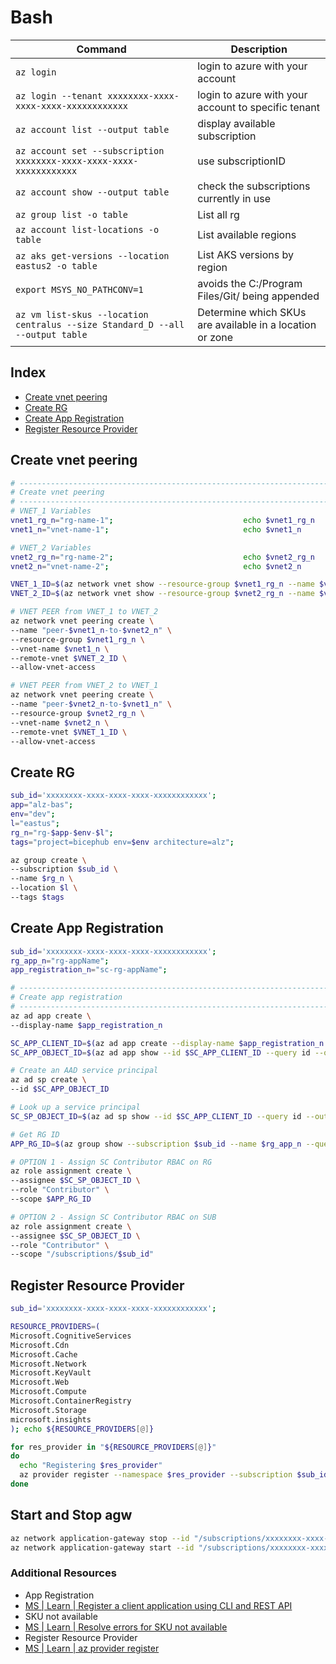 # Bash

| Command                                                                       | Description                                              |
| ----------------------------------------------------------------------------- | -------------------------------------------------------- |
| `az login`                                                                    | login to azure with your account                         |
| `az login --tenant xxxxxxxx-xxxx-xxxx-xxxx-xxxxxxxxxxxx`                      | login to azure with your account to specific tenant      |
| `az account list --output table`                                              | display available subscription                           |
| `az account set --subscription xxxxxxxx-xxxx-xxxx-xxxx-xxxxxxxxxxxx`          | use subscriptionID                                       |
| `az account show --output table`                                              | check the subscriptions currently in use                 |
| `az group list -o table`                                                      | List all rg                                              |
| `az account list-locations -o table`                                          | List available regions                                   |
| `az aks get-versions --location eastus2 -o table`                             | List AKS versions by region                              |
| `export MSYS_NO_PATHCONV=1`                                                   | avoids the C:/Program Files/Git/ being appended          |
| `az vm list-skus --location centralus --size Standard_D --all --output table` | Determine which SKUs are available in a location or zone |

## Index

- [Create vnet peering][100]
- [Create RG][101]
- [Create App Registration][102]
- [Register Resource Provider][103]

## Create vnet peering

```bash
# ------------------------------------------------------------------------------------------------
# Create vnet peering
# ------------------------------------------------------------------------------------------------
# VNET_1 Variables
vnet1_rg_n="rg-name-1";                             echo $vnet1_rg_n
vnet1_n="vnet-name-1";                              echo $vnet1_n

# VNET_2 Variables
vnet2_rg_n="rg-name-2";                             echo $vnet2_rg_n
vnet2_n="vnet-name-2";                              echo $vnet2_n

VNET_1_ID=$(az network vnet show --resource-group $vnet1_rg_n --name $vnet1_n --query id --out tsv); echo $VNET_1_ID
VNET_2_ID=$(az network vnet show --resource-group $vnet2_rg_n --name $vnet2_n --query id --out tsv); echo $VNET_2_ID

# VNET PEER from VNET_1 to VNET_2
az network vnet peering create \
--name "peer-$vnet1_n-to-$vnet2_n" \
--resource-group $vnet1_rg_n \
--vnet-name $vnet1_n \
--remote-vnet $VNET_2_ID \
--allow-vnet-access

# VNET PEER from VNET_2 to VNET_1
az network vnet peering create \
--name "peer-$vnet2_n-to-$vnet1_n" \
--resource-group $vnet2_rg_n \
--vnet-name $vnet2_n \
--remote-vnet $VNET_1_ID \
--allow-vnet-access
```

## Create RG

```bash
sub_id='xxxxxxxx-xxxx-xxxx-xxxx-xxxxxxxxxxxx';                          echo $sub_id      # must update
app="alz-bas";                                                          echo $app
env="dev";                                                              echo $env
l="eastus";                                                             echo $l
rg_n="rg-$app-$env-$l";                                                 echo $rg_n
tags="project=bicephub env=$env architecture=alz";                      echo $tags

az group create \
--subscription $sub_id \
--name $rg_n \
--location $l \
--tags $tags
```

## Create App Registration

```bash
sub_id='xxxxxxxx-xxxx-xxxx-xxxx-xxxxxxxxxxxx';                          echo $sub_id      # must update
rg_app_n="rg-appName";                                                  echo $rg_app_n
app_registration_n="sc-rg-appName";                                     echo $app_registration_n

# ------------------------------------------------------------------------------------------------
# Create app registration
# ------------------------------------------------------------------------------------------------
az ad app create \
--display-name $app_registration_n

SC_APP_CLIENT_ID=$(az ad app create --display-name $app_registration_n --query appId --output tsv); echo $SC_APP_CLIENT_ID
SC_APP_OBJECT_ID=$(az ad app show --id $SC_APP_CLIENT_ID --query id --output tsv); echo $SC_APP_OBJECT_ID

# Create an AAD service principal
az ad sp create \
--id $SC_APP_OBJECT_ID

# Look up a service principal
SC_SP_OBJECT_ID=$(az ad sp show --id $SC_APP_CLIENT_ID --query id --output tsv); echo $SC_SP_OBJECT_ID

# Get RG ID
APP_RG_ID=$(az group show --subscription $sub_id --name $rg_app_n --query id -o tsv); echo $APP_RG_ID

# OPTION 1 - Assign SC Contributor RBAC on RG
az role assignment create \
--assignee $SC_SP_OBJECT_ID \
--role "Contributor" \
--scope $APP_RG_ID

# OPTION 2 - Assign SC Contributor RBAC on SUB
az role assignment create \
--assignee $SC_SP_OBJECT_ID \
--role "Contributor" \
--scope "/subscriptions/$sub_id"
```

## Register Resource Provider

```bash
sub_id='xxxxxxxx-xxxx-xxxx-xxxx-xxxxxxxxxxxx';                          echo $sub_id      # must update

RESOURCE_PROVIDERS=(
Microsoft.CognitiveServices
Microsoft.Cdn
Microsoft.Cache
Microsoft.Network
Microsoft.KeyVault
Microsoft.Web
Microsoft.Compute
Microsoft.ContainerRegistry
Microsoft.Storage
microsoft.insights
); echo ${RESOURCE_PROVIDERS[@]}

for res_provider in "${RESOURCE_PROVIDERS[@]}"
do
  echo "Registering $res_provider"
  az provider register --namespace $res_provider --subscription $sub_id
done
```

## Start and Stop agw

```bash
az network application-gateway stop --id "/subscriptions/xxxxxxxx-xxxx-xxxx-xxxx-xxxxxxxxxxxx/resourceGroups/rg-name/providers/Microsoft.Network/applicationGateways/agw-name"
az network application-gateway start --id "/subscriptions/xxxxxxxx-xxxx-xxxx-xxxx-xxxxxxxxxxxx/resourceGroups/rg-name/providers/Microsoft.Network/applicationGateways/agw-name"
```

### Additional Resources

- App Registration
- [MS | Learn | Register a client application using CLI and REST API][1]
- SKU not available
- [MS | Learn | Resolve errors for SKU not available][2]
- Register Resource Provider
- [MS | Learn | az provider register][3]

[1]: https://learn.microsoft.com/en-us/azure/healthcare-apis/register-application-cli-rest
[2]: https://learn.microsoft.com/en-us/azure/azure-resource-manager/troubleshooting/error-sku-not-available
[3]: https://learn.microsoft.com/en-us/cli/azure/provider?view=azure-cli-latest#az-provider-register
[100]: #create-vnet-peering
[101]: #create-rg
[102]: #create-app-registration
[103]: #register-resource-provider
